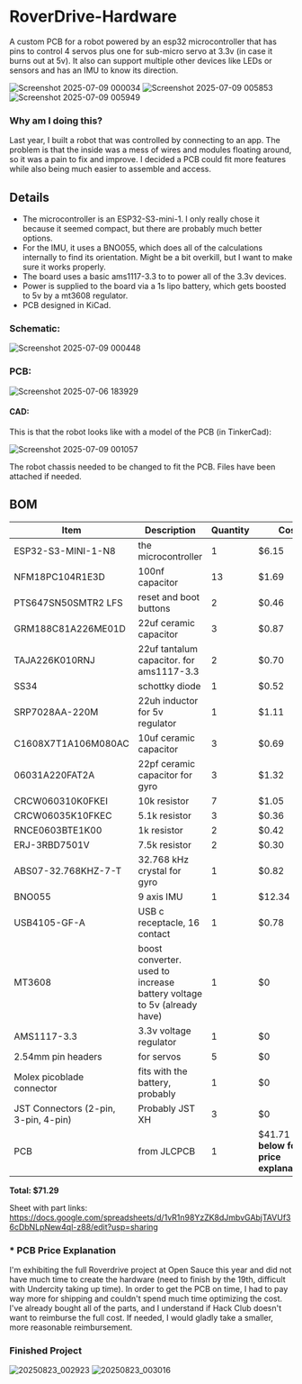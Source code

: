 # RoverDrive-Hardware
A custom PCB for a robot powered by an esp32 microcontroller that has pins to control 4 servos plus one for sub-micro servo at 3.3v (in case it burns out at 5v). It also can support multiple other devices like LEDs or sensors and has an IMU to know its direction.

![Screenshot 2025-07-09 000034](https://github.com/user-attachments/assets/36470689-e1ac-4909-b196-7ea8482a30d5)
![Screenshot 2025-07-09 005853](https://github.com/user-attachments/assets/a746ac2a-13a0-4acd-abf8-00fe2f0e954b)
![Screenshot 2025-07-09 005949](https://github.com/user-attachments/assets/760a9857-7d93-4117-ad8f-c38bcb594ffb)


### Why am I doing this?
Last year, I built a robot that was controlled by connecting to an app. The problem is that the inside was a mess of wires and modules floating around, so it was a pain to fix and improve. I decided a PCB could fit more features while also being much easier to assemble and access.

## Details
- The microcontroller is an ESP32-S3-mini-1. I only really chose it because it seemed compact, but there are probably much better options. 
- For the IMU, it uses a BNO055, which does all of the calculations internally to find its orientation. Might be a bit overkill, but I want to make sure it works properly.
- The board uses a basic ams1117-3.3 to to power all of the 3.3v devices.
- Power is supplied to the board via a 1s lipo battery, which gets boosted to 5v by a mt3608 regulator.
- PCB designed in KiCad.
### Schematic: 
![Screenshot 2025-07-09 000448](https://github.com/user-attachments/assets/8ccad17f-91cd-48b2-979c-726ddea5a343)
### PCB: 
![Screenshot 2025-07-06 183929](https://github.com/user-attachments/assets/1a3bf91a-3b2b-44f1-b272-d67cc10cb875)

#### CAD:
This is that the robot looks like with a model of the PCB (in TinkerCad):
 
![Screenshot 2025-07-09 001057](https://github.com/user-attachments/assets/1672e596-b73b-4b48-82c0-f60903a756ec)

The robot chassis needed to be changed to fit the PCB. Files have been attached if needed.

## BOM
| Item                  | Description         | Quantity | Cost |
|-----------------------|---------------------|----------|----------------|
|ESP32-S3-MINI-1-N8|	the microcontroller	|1	|$6.15 |
|NFM18PC104R1E3D|	100nf capacitor	|13	|$1.69|
|PTS647SN50SMTR2 LFS|	reset and boot buttons|	2	|$0.46|
|GRM188C81A226ME01D|	22uf ceramic capacitor|	3	|$0.87|
|TAJA226K010RNJ|	22uf tantalum capacitor. for ams1117-3.3	|2|$0.70|
|SS34| schottky diode	|1|$0.52|
|SRP7028AA-220M|	22uh inductor	for 5v regulator|1|$1.11|
|C1608X7T1A106M080AC|	10uf ceramic capacitor	|3|	$0.69|
|06031A220FAT2A|	22pf ceramic capacitor for gyro|3	|$1.32|
|CRCW060310K0FKEI|	10k resistor	|7	|$1.05|
|CRCW06035K10FKEC|	5.1k resistor	|3	|$0.36|
|RNCE0603BTE1K00|	1k resistor	|2|$0.42|
|ERJ-3RBD7501V|	7.5k resistor	|2|$0.30|
|ABS07-32.768KHZ-7-T|	32.768 kHz crystal for gyro|1|$0.82|
|BNO055|	9 axis IMU	|1|$12.34|
|USB4105-GF-A	|USB c receptacle, 16 contact|1|$0.78|
|MT3608|	boost converter. used to increase battery voltage to 5v (already have)|	1	|$0|
|AMS1117-3.3|	3.3v voltage regulator	|1	|$0|
|2.54mm pin headers	|for servos	|5| $0|
|Molex picoblade connector|fits with the battery, probably|1|$0|
|JST Connectors (2-pin, 3-pin, 4-pin)|Probably JST XH|3|$0|
|PCB|from JLCPCB|1|$41.71 **(See below for price explanation)***|
**Total:			$71.29**

Sheet with part links: https://docs.google.com/spreadsheets/d/1vR1n98YzZK8dJmbvGAbjTAVUf36cDbNLpNew4ql-z88/edit?usp=sharing

### * PCB Price Explanation
I'm exhibiting the full Roverdrive project at Open Sauce this year and did not have much time to create the hardware (need to finish by the 19th, difficult with Undercity taking up time). In order to get the PCB on time, I had to pay way more for shipping and couldn't spend much time optimizing the cost. I've already bought all of the parts, and I understand if Hack Club doesn't want to reimburse the full cost. If needed, I would gladly take a smaller, more reasonable reimbursement.

### Finished Project

![20250823_002923](https://github.com/user-attachments/assets/62533ad3-876a-43dc-ac6c-77e7e1ee0dce)
![20250823_003016](https://github.com/user-attachments/assets/197bdb32-7760-4b8c-a308-0fcbcb45abc9)
